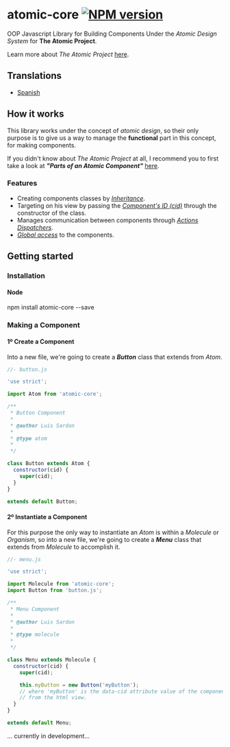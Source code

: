 # atomic-core [![NPM version][npm-image]][npm-url]
OOP Javascript Library for Building Components Under the *Atomic Design System*
for **The Atomic Project**.

Learn more about *The Atomic Project* [here](https://github.com/luissardon/atomic-proyect/blob/master/README.md).

## Translations
* [Spanish](https://github.com/luissardon/atomic-core/blob/master/README-es.md)

## How it works

This library works under the concept of *atomic design*, so their only purpose
is to give us a way to manage the **functional** part in this concept, for
making components.

If you didn't know about *The Atomic Project* at all, I recommend you to first
take a look at ***"Parts of an Atomic Component"*** [here](#).

### Features
- Creating components classes by *[Inheritance](#)*.
- Targeting on his view by passing the *[Component's ID (cid)](#)* through the
constructor of the class.
- Manages communication between components through *[Actions Dispatchers](#)*.
- *[Global access](#)* to the components.

## Getting started

### Installation

#### Node
npm install atomic-core --save

### Making a Component

#### 1º Create a Component
Into a new file, we're going to create a ***Button*** class that extends from *Atom*.

```javascript
//- button.js

'use strict';

import Atom from 'atomic-core';

/**
 * Button Component
 *
 * @author Luis Sardon
 *
 * @type atom
 *
 */

class Button extends Atom {
  constructor(cid) {
    super(cid);
  }
}

extends default Button;
```

#### 2º Instantiate a Component
For this purpose the only way to instantiate an *Atom* is within a *Molecule* or *Organism*, so into a new file, we're going to create a ***Menu*** class that extends from *Molecule* to accomplish it.

```javascript
//- menu.js

'use strict';

import Molecule from 'atomic-core';
import Button from 'button.js';

/**
 * Menu Component
 *
 * @author Luis Sardon
 *
 * @type molecule
 *
 */

class Menu extends Molecule {
  constructor(cid) {
    super(cid);

    this.myButton = new Button('myButton');
    // where 'myButton' is the data-cid attribute value of the component
    // from the html view.
  }
}

extends default Menu;
```

... currently in development...

[npm-image]: https://img.shields.io/npm/v/atomic-core.svg?style=flat-square
[npm-url]: https://www.npmjs.com/package/atomic-core
